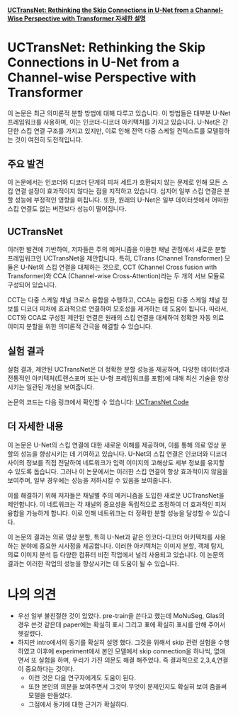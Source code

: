 #### [UCTransNet: Rethinking the Skip Connections in U-Net from a Channel-Wise Perspective with Transformer 자세한 설명](./)

# UCTransNet: Rethinking the Skip Connections in U-Net from a Channel-wise Perspective with Transformer

이 논문은 최근 의미론적 분할 방법에 대해 다루고 있습니다. 이 방법들은 대부분 U-Net 프레임워크를 사용하며, 이는 인코더-디코더 아키텍처를 가지고 있습니다. U-Net은 간단한 스킵 연결 구조를 가지고 있지만, 이로 인해 전역 다중 스케일 컨텍스트를 모델링하는 것이 여전히 도전적입니다.

## 주요 발견

이 논문에서는 인코더와 디코더 단계의 피처 세트가 호환되지 않는 문제로 인해 모든 스킵 연결 설정이 효과적이지 않다는 점을 지적하고 있습니다. 심지어 일부 스킵 연결은 분할 성능에 부정적인 영향을 미칩니다. 또한, 원래의 U-Net은 일부 데이터셋에서 어떠한 스킵 연결도 없는 버전보다 성능이 떨어집니다.

## UCTransNet

이러한 발견에 기반하여, 저자들은 주의 메커니즘을 이용한 채널 관점에서 새로운 분할 프레임워크인 UCTransNet을 제안합니다. 특히, CTrans (Channel Transformer) 모듈은 U-Net의 스킵 연결을 대체하는 것으로, CCT (Channel Cross fusion with Transformer)와 CCA (Channel-wise Cross-Attention)라는 두 개의 서브 모듈로 구성되어 있습니다.

CCT는 다중 스케일 채널 크로스 융합을 수행하고, CCA는 융합된 다중 스케일 채널 정보를 디코더 피처에 효과적으로 연결하여 모호성을 제거하는 데 도움이 됩니다. 따라서, CCT와 CCA로 구성된 제안된 연결은 원래의 스킵 연결을 대체하여 정확한 자동 의료 이미지 분할을 위한 의미론적 간극을 해결할 수 있습니다.

## 실험 결과

실험 결과, 제안된 UCTransNet은 더 정확한 분할 성능을 제공하며, 다양한 데이터셋과 전통적인 아키텍처(트랜스포머 또는 U-형 프레임워크를 포함)에 대해 최신 기술을 향상시키는 일관된 개선을 보여줍니다.

논문의 코드는 다음 링크에서 확인할 수 있습니다: [UCTransNet Code](https://github.com/McGregorWwww/UCTransNet)

## 더 자세한 내용

이 논문은 U-Net의 스킵 연결에 대한 새로운 이해를 제공하며, 이를 통해 의료 영상 분할의 성능을 향상시키는 데 기여하고 있습니다. U-Net의 스킵 연결은 인코더와 디코더 사이의 정보를 직접 전달하여 네트워크가 입력 이미지의 고해상도 세부 정보를 유지할 수 있도록 돕습니다. 그러나 이 논문에서는 이러한 스킵 연결이 항상 효과적이지 않음을 보여주며, 일부 경우에는 성능을 저하시킬 수 있음을 보여줍니다.

이를 해결하기 위해 저자들은 채널별 주의 메커니즘을 도입한 새로운 UCTransNet을 제안합니다. 이 네트워크는 각 채널의 중요성을 독립적으로 조정하여 더 효과적인 피처 융합을 가능하게 합니다. 이로 인해 네트워크는 더 정확한 분할 성능을 달성할 수 있습니다.

이 논문의 결과는 의료 영상 분할, 특히 U-Net과 같은 인코더-디코더 아키텍처를 사용하는 분야에 중요한 시사점을 제공합니다. 이러한 아키텍처는 이미지 분할, 객체 탐지, 의료 이미지 분석 등 다양한 컴퓨터 비전 작업에서 널리 사용되고 있습니다. 이 논문의 결과는 이러한 작업의 성능을 향상시키는 데 도움이 될 수 있습니다.

# 나의 의견

- 우선 일부 불친절한 것이 있었다. pre-train을 쓴다고 했는데 MoNuSeg, Glas의 경우 쓴것 같은데 paper에는 확실히 표시 그리고 표에 확실히 표시를 안해 주어서 헷갈렸다.
- 하지만 intro에서의 동기를 확실히 설명 했다. 그것을 위해서 skip 관련 실험을 수행하였고 이후에 experiment에서 본인 모델에서 skip connection을 하나씩, 없애면서 또 실험을 하며, 우리가 가진 의문도 해결 해주었다. 즉 결과적으로 2,3,4,연결이 중요하다는 것이다.
  - 이런 것은 다음 연구자에게도 도움이 된다.
  - 또한 본인의 의문을 보여주면서 그것이 무엇이 문제인지도 확실히 보여 줌을써 모델을 만들었다. 
  - 그점에서 동기에 대한 근거가 확실하다.